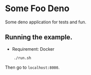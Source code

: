 # Some Foo Deno

Some deno application for tests and fun.

## Running the example.

 - Requirement: Docker

```sh
    ./run.sh
```

Then go to `localhost:8000`.